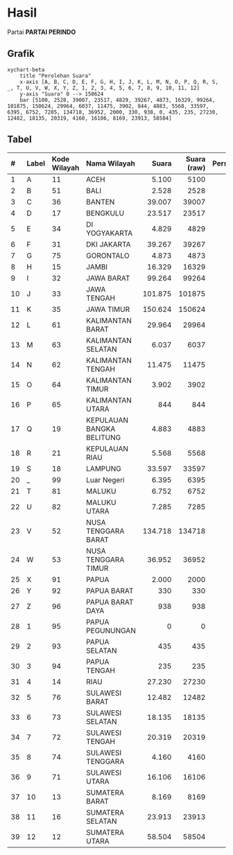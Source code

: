# Hasil

Partai **PARTAI PERINDO**

## Grafik

```mermaid
xychart-beta
    title "Perolehan Suara"
    x-axis [A, B, C, D, E, F, G, H, I, J, K, L, M, N, O, P, Q, R, S, _, T, U, V, W, X, Y, Z, 1, 2, 3, 4, 5, 6, 7, 8, 9, 10, 11, 12]
    y-axis "Suara" 0 --> 150624
    bar [5100, 2528, 39007, 23517, 4829, 39267, 4873, 16329, 99264, 101875, 150624, 29964, 6037, 11475, 3902, 844, 4883, 5568, 33597, 6395, 6752, 7285, 134718, 36952, 2000, 330, 938, 0, 435, 235, 27230, 12482, 18135, 20319, 4160, 16106, 8169, 23913, 58504]
```

## Tabel

| #  | Label | Kode Wilayah | Nama Wilayah              | Suara   | Suara (raw) | Persentase |
|:-- |:----- |:------------ |:------------------------- | -------:| -----------:| ----------:|
| 1  | A     | 11           | ACEH                      | 5.100   | 5100        | 0,53       |
| 2  | B     | 51           | BALI                      | 2.528   | 2528        | 0,26       |
| 3  | C     | 36           | BANTEN                    | 39.007  | 39007       | 4,03       |
| 4  | D     | 17           | BENGKULU                  | 23.517  | 23517       | 2,43       |
| 5  | E     | 34           | DI YOGYAKARTA             | 4.829   | 4829        | 0,50       |
| 6  | F     | 31           | DKI JAKARTA               | 39.267  | 39267       | 4,05       |
| 7  | G     | 75           | GORONTALO                 | 4.873   | 4873        | 0,50       |
| 8  | H     | 15           | JAMBI                     | 16.329  | 16329       | 1,69       |
| 9  | I     | 32           | JAWA BARAT                | 99.264  | 99264       | 10,25      |
| 10 | J     | 33           | JAWA TENGAH               | 101.875 | 101875      | 10,52      |
| 11 | K     | 35           | JAWA TIMUR                | 150.624 | 150624      | 15,55      |
| 12 | L     | 61           | KALIMANTAN BARAT          | 29.964  | 29964       | 3,09       |
| 13 | M     | 63           | KALIMANTAN SELATAN        | 6.037   | 6037        | 0,62       |
| 14 | N     | 62           | KALIMANTAN TENGAH         | 11.475  | 11475       | 1,18       |
| 15 | O     | 64           | KALIMANTAN TIMUR          | 3.902   | 3902        | 0,40       |
| 16 | P     | 65           | KALIMANTAN UTARA          | 844     | 844         | 0,09       |
| 17 | Q     | 19           | KEPULAUAN BANGKA BELITUNG | 4.883   | 4883        | 0,50       |
| 18 | R     | 21           | KEPULAUAN RIAU            | 5.568   | 5568        | 0,57       |
| 19 | S     | 18           | LAMPUNG                   | 33.597  | 33597       | 3,47       |
| 20 | _     | 99           | Luar Negeri               | 6.395   | 6395        | 0,66       |
| 21 | T     | 81           | MALUKU                    | 6.752   | 6752        | 0,70       |
| 22 | U     | 82           | MALUKU UTARA              | 7.285   | 7285        | 0,75       |
| 23 | V     | 52           | NUSA TENGGARA BARAT       | 134.718 | 134718      | 13,91      |
| 24 | W     | 53           | NUSA TENGGARA TIMUR       | 36.952  | 36952       | 3,82       |
| 25 | X     | 91           | PAPUA                     | 2.000   | 2000        | 0,21       |
| 26 | Y     | 92           | PAPUA BARAT               | 330     | 330         | 0,03       |
| 27 | Z     | 96           | PAPUA BARAT DAYA          | 938     | 938         | 0,10       |
| 28 | 1     | 95           | PAPUA PEGUNUNGAN          | 0       | 0           | 0,00       |
| 29 | 2     | 93           | PAPUA SELATAN             | 435     | 435         | 0,04       |
| 30 | 3     | 94           | PAPUA TENGAH              | 235     | 235         | 0,02       |
| 31 | 4     | 14           | RIAU                      | 27.230  | 27230       | 2,81       |
| 32 | 5     | 76           | SULAWESI BARAT            | 12.482  | 12482       | 1,29       |
| 33 | 6     | 73           | SULAWESI SELATAN          | 18.135  | 18135       | 1,87       |
| 34 | 7     | 72           | SULAWESI TENGAH           | 20.319  | 20319       | 2,10       |
| 35 | 8     | 74           | SULAWESI TENGGARA         | 4.160   | 4160        | 0,43       |
| 36 | 9     | 71           | SULAWESI UTARA            | 16.106  | 16106       | 1,66       |
| 37 | 10    | 13           | SUMATERA BARAT            | 8.169   | 8169        | 0,84       |
| 38 | 11    | 16           | SUMATERA SELATAN          | 23.913  | 23913       | 2,47       |
| 39 | 12    | 12           | SUMATERA UTARA            | 58.504  | 58504       | 6,04       |



